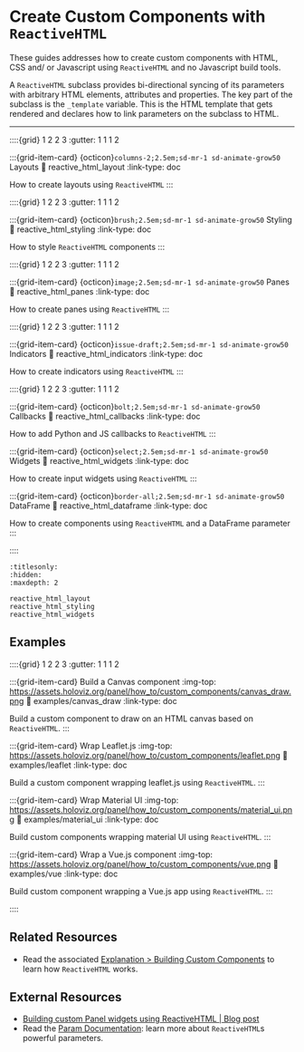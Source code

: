# Create Custom Components with `ReactiveHTML`

These guides addresses how to create custom components with HTML, CSS and/ or Javascript using
`ReactiveHTML` and no Javascript build tools.

A `ReactiveHTML` subclass provides bi-directional syncing of its parameters with arbitrary HTML
elements, attributes and properties. The key part of the subclass is the `_template`
variable. This is the HTML template that gets rendered and declares how to link parameters on the
subclass to HTML.

---

::::{grid} 1 2 2 3
:gutter: 1 1 1 2

:::{grid-item-card} {octicon}`columns-2;2.5em;sd-mr-1 sd-animate-grow50` Layouts
:link: reactive_html_layout
:link-type: doc

How to create layouts using `ReactiveHTML`
:::

::::{grid} 1 2 2 3
:gutter: 1 1 1 2

:::{grid-item-card} {octicon}`brush;2.5em;sd-mr-1 sd-animate-grow50` Styling
:link: reactive_html_styling
:link-type: doc

How to style `ReactiveHTML` components
:::

::::{grid} 1 2 2 3
:gutter: 1 1 1 2

:::{grid-item-card} {octicon}`image;2.5em;sd-mr-1 sd-animate-grow50` Panes
:link: reactive_html_panes
:link-type: doc

How to create panes using `ReactiveHTML`
:::

::::{grid} 1 2 2 3
:gutter: 1 1 1 2

:::{grid-item-card} {octicon}`issue-draft;2.5em;sd-mr-1 sd-animate-grow50` Indicators
:link: reactive_html_indicators
:link-type: doc

How to create indicators using `ReactiveHTML`
:::

::::{grid} 1 2 2 3
:gutter: 1 1 1 2

:::{grid-item-card} {octicon}`bolt;2.5em;sd-mr-1 sd-animate-grow50` Callbacks
:link: reactive_html_callbacks
:link-type: doc

How to add Python and JS callbacks to `ReactiveHTML`
:::

:::{grid-item-card} {octicon}`select;2.5em;sd-mr-1 sd-animate-grow50` Widgets
:link: reactive_html_widgets
:link-type: doc

How to create input widgets using `ReactiveHTML`
:::

:::{grid-item-card} {octicon}`border-all;2.5em;sd-mr-1 sd-animate-grow50` DataFrame
:link: reactive_html_dataframe
:link-type: doc

How to create components using `ReactiveHTML` and a DataFrame parameter
:::

::::

```{toctree}
:titlesonly:
:hidden:
:maxdepth: 2

reactive_html_layout
reactive_html_styling
reactive_html_widgets
```

## Examples

::::{grid} 1 2 2 3
:gutter: 1 1 1 2

:::{grid-item-card} Build a Canvas component
:img-top: https://assets.holoviz.org/panel/how_to/custom_components/canvas_draw.png
:link: examples/canvas_draw
:link-type: doc

Build a custom component to draw on an HTML canvas based on `ReactiveHTML`.
:::

:::{grid-item-card} Wrap Leaflet.js
:img-top: https://assets.holoviz.org/panel/how_to/custom_components/leaflet.png
:link: examples/leaflet
:link-type: doc

Build a custom component wrapping leaflet.js using `ReactiveHTML`.
:::

:::{grid-item-card} Wrap Material UI
:img-top: https://assets.holoviz.org/panel/how_to/custom_components/material_ui.png
:link: examples/material_ui
:link-type: doc

Build custom components wrapping material UI using `ReactiveHTML`.
:::

:::{grid-item-card} Wrap a Vue.js component
:img-top: https://assets.holoviz.org/panel/how_to/custom_components/vue.png
:link: examples/vue
:link-type: doc

Build custom component wrapping a Vue.js app using `ReactiveHTML`.
:::

::::

## Related Resources

- Read the associated [Explanation > Building Custom Components](../../explanation/components/components_custom) to learn how `ReactiveHTML` works.

## External Resources

- [Building custom Panel widgets using ReactiveHTML | Blog post](https://blog.holoviz.org/building_custom_panel_widgets_using_reactivehtml.html)
- Read the [Param Documentation](https://param.holoviz.org/): learn more about `ReactiveHTML`s powerful parameters.
